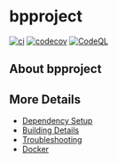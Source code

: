# bpproject

[![ci](https://github.com/BobFIV/bpproject/actions/workflows/ci.yml/badge.svg)](https://github.com/BobFIV/bpproject/actions/workflows/ci.yml)
[![codecov](https://codecov.io/gh/BobFIV/bpproject/branch/main/graph/badge.svg)](https://codecov.io/gh/BobFIV/bpproject)
[![CodeQL](https://github.com/BobFIV/bpproject/actions/workflows/codeql-analysis.yml/badge.svg)](https://github.com/BobFIV/bpproject/actions/workflows/codeql-analysis.yml)

## About bpproject



## More Details

 * [Dependency Setup](README_dependencies.md)
 * [Building Details](README_building.md)
 * [Troubleshooting](README_troubleshooting.md)
 * [Docker](README_docker.md)
